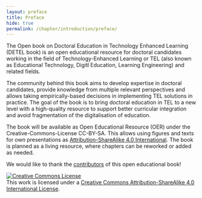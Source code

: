```yaml
---
layout: preface
title: Preface
hide: true
permalink: /chapter/introduction/preface/
---
```


The Open book on Doctoral Education in Technology Enhanced Learning (DETEL book) is an open educational resource for doctoral candidates working in the field of Technology-Enhanced Learning or TEL (also known as Educational Technology, Digitl Education, Learning Engineering) and related fields.

The community behind this book aims to develop expertise in doctoral candidates, provide knowledge from multiple relevant perspectives and allows taking empirically-based decisions in implementing TEL solutions in practice. The goal of the book is to bring doctoral education in TEL to a new level with a high-quality resource to support better curricular integration and avoid fragmentation of the digitalisation of education.

The book will be available as Open Educational Resource (OER) under the Creative-Commons-License CC-BY-SA.
This allows using figures and texts for own presentations as [Attribution-ShareAlike 4.0 International](http://creativecommons.org/licenses/by-sa/4.0/).
The book is planned as a living resource, where chapters can be reworked or added as needed.

We would like to thank the [contributors](/detel-book/contributors.html) of this open educational book!

<a rel="license" href="http://creativecommons.org/licenses/by-sa/4.0/"><img alt="Creative Commons License" style="border-width:0" src="https://i.creativecommons.org/l/by-sa/4.0/88x31.png" /></a><br />This work is licensed under a <a rel="license" href="http://creativecommons.org/licenses/by-sa/4.0/">Creative Commons Attribution-ShareAlike 4.0 International License</a>.
